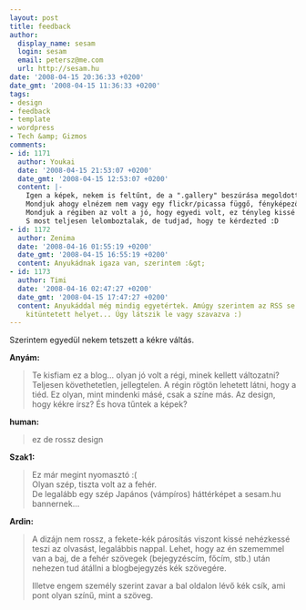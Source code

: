 ```yaml
---
layout: post
title: feedback
author:
  display_name: sesam
  login: sesam
  email: petersz@me.com
  url: http://sesam.hu
date: '2008-04-15 20:36:33 +0200'
date_gmt: '2008-04-15 11:36:33 +0200'
tags:
- design
- feedback
- template
- wordpress
- Tech &amp; Gizmos
comments:
- id: 1171
  author: Youkai
  date: '2008-04-15 21:53:07 +0200'
  date_gmt: '2008-04-15 12:53:07 +0200'
  content: |-
    Igen a képek, nekem is feltűnt, de a ".gallery" beszúrása megoldotta.
    Mondjuk ahogy elnézem nem vagy egy flickr/picassa függő, fényképezőgép fétissel rendelkező egyén :)
    Mondjuk a régiben az volt a jó, hogy egyedi volt, ez tényleg kissé tömegterméknek hat, de hát ízlések és pofonok, én mondjuk mindig a tartalmat tartottam fontosnak, s nem a külalak miatt olvastam a sesam.hu-t
    S most teljesen lelomboztalak, de tudjad, hogy te kérdezted :D
- id: 1172
  author: Zenima
  date: '2008-04-16 01:55:19 +0200'
  date_gmt: '2008-04-15 16:55:19 +0200'
  content: Anyukádnak igaza van, szerintem :&gt;
- id: 1173
  author: Timi
  date: '2008-04-16 02:47:27 +0200'
  date_gmt: '2008-04-15 17:47:27 +0200'
  content: Anyukáddal még mindig egyetértek. Amúgy szerintem az RSS se érdemel ennyire
    kitüntetett helyet... Úgy látszik le vagy szavazva :)
---
```


Szerintem egyedül nekem tetszett a kékre váltás.

**Anyám:**

> Te kisfiam ez a blog... olyan jó volt a régi, minek kellett változatni? Teljesen követhetetlen, jellegtelen. A régin rögtön lehetett látni, hogy a tiéd. Ez olyan, mint mindenki másé, csak a színe más. Az design, hogy kékre írsz? És hova tűntek a képek?

**human:**

> ez de rossz design

**Szak1:**

> Ez már megint nyomasztó :(  
>  Olyan szép, tiszta volt az a fehér.  
>  De legalább egy szép Japános (vámpíros) háttérképet a sesam.hu bannernek…

**Ardin:**

> A dizájn nem rossz, a fekete-kék párosítás viszont kissé nehézkessé teszi az olvasást, legalábbis nappal. Lehet, hogy az én szememmel van a baj, de a fehér szövegek (bejegyzéscím, főcím, stb.) után nehezen tud átállni a blogbejegyzés kék szövegére.
> 
> Illetve engem személy szerint zavar a bal oldalon lévő kék csík, ami pont olyan színű, mint a szöveg.
